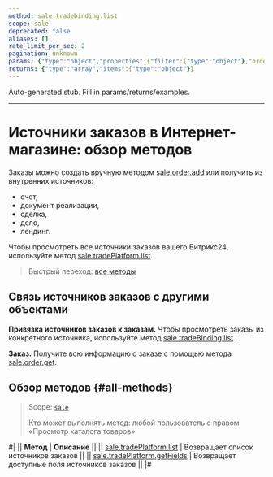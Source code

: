 ```yaml
---
method: sale.tradebinding.list
scope: sale
deprecated: false
aliases: []
rate_limit_per_sec: 2
pagination: unknown
params: {"type":"object","properties":{"filter":{"type":"object"},"order":{"type":"object"},"select":{"type":"array","items":{"type":"string"}},"start":{"type":["integer","string"]}}}
returns: {"type":"array","items":{"type":"object"}}
---
```


Auto-generated stub. Fill in params/returns/examples.

---

# Источники заказов в Интернет-магазине: обзор методов

Заказы можно создать вручную методом [sale.order.add](../order/sale-order-add.md) или получить из внутренних источников:
- счет,
- документ реализации,
- сделка,
- дело,
- лендинг.

Чтобы просмотреть все источники заказов вашего Битрикс24, используйте метод [sale.tradePlatform.list](./sale-trade-platform-list.md).

> Быстрый переход: [все методы](#all-methods)

## Связь источников заказов с другими объектами

**Привязка источников заказов к заказам.** Чтобы просмотреть заказы из конкретного источника, используйте метод [sale.tradeBinding.list](../trade-binding/sale-trade-binding-list.md).

**Заказ.** Получите всю информацию о заказе с помощью метода [sale.order.get](../order/sale-order-get.md).

## Обзор методов {#all-methods}

> Scope: [`sale`](../../scopes/permissions.md)
>
> Кто может выполнять метод: любой пользователь с правом «Просмотр каталога товаров»

#|
|| **Метод** | **Описание** ||
|| [sale.tradePlatform.list](./sale-trade-platform-list.md) | Возвращает список источников заказов ||
|| [sale.tradePlatform.getFields](./sale-trade-platform-get-fields.md) | Возвращает доступные поля источников заказов ||
|#


